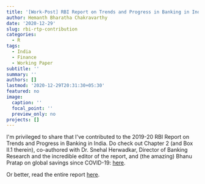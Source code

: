 ```yaml
---
title: '[Work-Post] RBI Report on Trends and Progress in Banking in India 2019-20'
author: Hemanth Bharatha Chakravarthy
date: '2020-12-29'
slug: rbi-rtp-contribution
categories:
  - R
tags:
  - India
  - Finance
  - Working Paper
subtitle: ''
summary: ''
authors: []
lastmod: '2020-12-29T20:31:30+05:30'
featured: no
image:
  caption: ''
  focal_point: ''
  preview_only: no
projects: []
---
```


I'm privileged to share that I've contributed to the 2019-20 RBI Report on Trends and Progress in Banking in India. Do check out Chapter 2 (and Box II.1 therein), co-authored with Dr. Snehal Herwadkar, Director of Banking Research and the incredible editor of the report, and (the amazing) Bhanu Pratap on global savings since COVID-19: [here](https://rbidocs.rbi.org.in/rdocs/Publications/PDFs/4GLOBALBANKINGDEVELOPMENTS55F68B71F7A342F78129D0839EB4F9EE.PDF).

Or better, read the entire report [here](https://rbidocs.rbi.org.in/rdocs/Publications/PDFs/0RTP2020_F3D078985540A4179B62B7734C7B445C9.PDF).